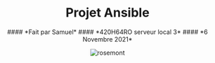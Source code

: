 <div align="center">
<h1> Projet Ansible </h1>
#### *Fait par Samuel*
#### *420H64RO serveur local 3*
#### *6 Novembre 2021*
  
  ![rosemont](https://upload.wikimedia.org/wikipedia/fr/thumb/e/e2/Logo_college_rosemont_nouveau.png/179px-Logo_college_rosemont_nouveau.png)  
  
</div>
